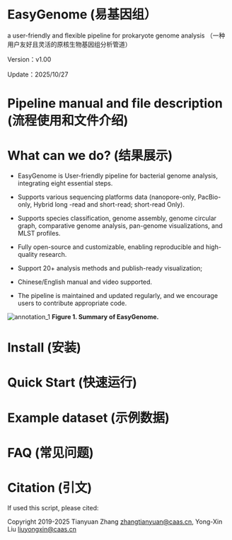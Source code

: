 # EasyGenome (易基因组）

a user-friendly and flexible pipeline for prokaryote genome analysis （一种用户友好且灵活的原核生物基因组分析管道）

Version：v1.00

Update：2025/10/27

# Pipeline manual and file description (流程使用和文件介绍)


# What can we do? (结果展示)
- EasyGenome is User-friendly pipeline for bacterial genome analysis, integrating eight essential steps.

-  Supports various sequencing platforms data (nanopore-only, PacBio-only, Hybrid long -read and short-read; short-read Only).

- Supports species classification, genome assembly, genome circular graph, comparative genome analysis, pan-genome visualizations, and MLST profiles.

- Fully open-source and customizable, enabling reproducible and high-quality research.

- Support 20+ analysis methods and publish-ready visualization;

- Chinese/English manual and video supported.

- The pipeline is maintained and updated regularly, and we encourage users to contribute appropriate code.

![annotation_1](https://github.com/user-attachments/assets/e446ca2a-0821-4c08-83af-3ca125a1c969)
**Figure 1. Summary of EasyGenome.**

# Install (安装)

# Quick Start (快速运行)

# Example dataset (示例数据)

# FAQ (常见问题)

# Citation (引文)
If used this script, please cited:

Copyright 2019-2025 Tianyuan Zhang zhangtianyuan@caas.cn, Yong-Xin Liu liuyongxin@caas.cn
